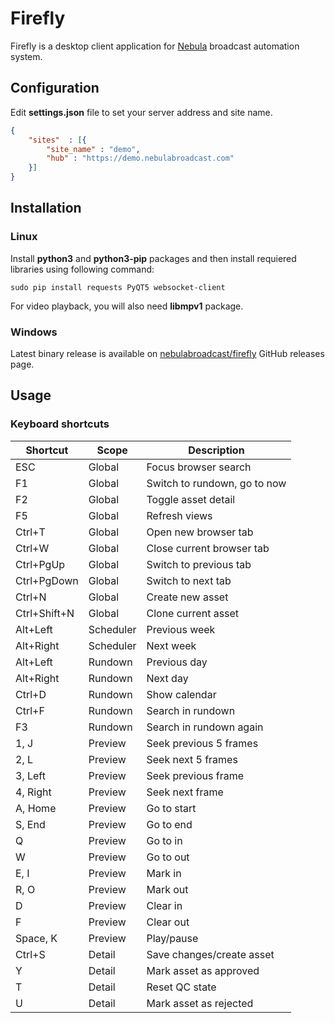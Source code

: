 Firefly
=======

Firefly is a desktop client application for [Nebula](https://github.com/nebulabroadcast/nebula) broadcast automation system.

Configuration
-------------

Edit **settings.json** file to set your server address and site name.

```json
{
    "sites"  : [{
        "site_name" : "demo",
        "hub" : "https://demo.nebulabroadcast.com"
    }]
}
```


Installation
------------

### Linux

Install **python3** and **python3-pip** packages and then install requiered libraries using
following command:

```
sudo pip install requests PyQT5 websocket-client
```

For video playback, you will also need **libmpv1** package.

### Windows

Latest binary release is available on [nebulabroadcast/firefly](https://github.com/nebulabroadcast/firefly/releases)
GitHub releases page.

Usage
-----

### Keyboard shortcuts

Shortcut       | Scope      |  Description
---------------|------------|-----------------------------
ESC            | Global     | Focus browser search
F1             | Global     | Switch to rundown, go to now
F2             | Global     | Toggle asset detail
F5             | Global     | Refresh views
Ctrl+T         | Global     | Open new browser tab
Ctrl+W         | Global     | Close current browser tab
Ctrl+PgUp      | Global     | Switch to previous tab
Ctrl+PgDown    | Global     | Switch to next tab
Ctrl+N         | Global     | Create new asset
Ctrl+Shift+N   | Global     | Clone current asset
Alt+Left       | Scheduler  | Previous week
Alt+Right      | Scheduler  | Next week
Alt+Left       | Rundown    | Previous day
Alt+Right      | Rundown    | Next day
Ctrl+D         | Rundown    | Show calendar
Ctrl+F         | Rundown    | Search in rundown
F3             | Rundown    | Search in rundown again
1, J           | Preview    | Seek previous 5 frames
2, L           | Preview    | Seek next 5 frames
3, Left        | Preview    | Seek previous frame
4, Right       | Preview    | Seek next frame
A, Home        | Preview    | Go to start
S, End         | Preview    | Go to end
Q              | Preview    | Go to in
W              | Preview    | Go to out
E, I           | Preview    | Mark in
R, O           | Preview    | Mark out
D              | Preview    | Clear in
F              | Preview    | Clear out
Space, K       | Preview    | Play/pause
Ctrl+S         | Detail     | Save changes/create asset
Y              | Detail     | Mark asset as approved
T              | Detail     | Reset QC state
U              | Detail     | Mark asset as rejected
